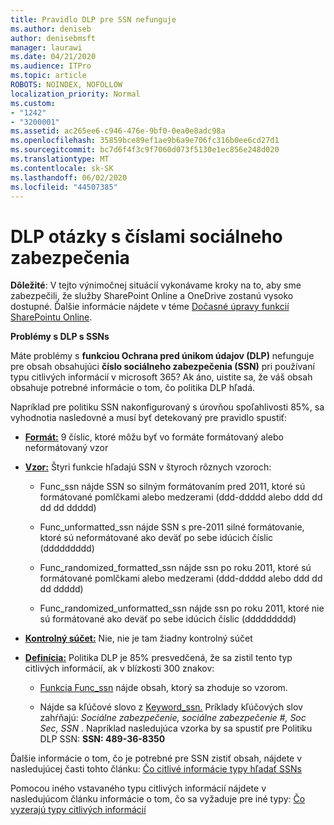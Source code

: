 ```yaml
---
title: Pravidlo DLP pre SSN nefunguje
ms.author: deniseb
author: denisebmsft
manager: laurawi
ms.date: 04/21/2020
ms.audience: ITPro
ms.topic: article
ROBOTS: NOINDEX, NOFOLLOW
localization_priority: Normal
ms.custom:
- "1242"
- "3200001"
ms.assetid: ac265ee6-c946-476e-9bf0-0ea0e8adc98a
ms.openlocfilehash: 35859bce89ef1ae9b6a9e706fc316b0ee6cd27d1
ms.sourcegitcommit: bc7d6f4f3c9f7060d073f5130e1ec856e248d020
ms.translationtype: MT
ms.contentlocale: sk-SK
ms.lasthandoff: 06/02/2020
ms.locfileid: "44507385"
---
```

# <a name="dlp-issues-with-social-security-numbers"></a>DLP otázky s číslami sociálneho zabezpečenia

**Dôležité**: V tejto výnimočnej situácií vykonávame kroky na to, aby sme zabezpečili, že služby SharePoint Online a OneDrive zostanú vysoko dostupné. Ďalšie informácie nájdete v téme [Dočasné úpravy funkcií SharePointu Online](https://aka.ms/ODSPAdjustments).

**Problémy s DLP s SSNs**

Máte problémy s **funkciou Ochrana pred únikom údajov (DLP)** nefunguje pre obsah obsahujúci **číslo sociálneho zabezpečenia (SSN)** pri používaní typu citlivých informácií v microsoft 365? Ak áno, uistite sa, že váš obsah obsahuje potrebné informácie o tom, čo politika DLP hľadá. 
  
Napríklad pre politiku SSN nakonfigurovaný s úrovňou spoľahlivosti 85%, sa vyhodnotia nasledovné a musí byť detekovaný pre pravidlo spustiť:
  
- **[Formát:](https://docs.microsoft.com/microsoft-365/compliance/sensitive-information-type-entity-definitions#format-80)** 9 číslic, ktoré môžu byť vo formáte formátovaný alebo neformátovaný vzor

- **[Vzor:](https://msconnect.microsoft.com/https:/docs.microsoft.com/office365/securitycompliance/what-the-sensitive-information-types-look-for#pattern-80)** Štyri funkcie hľadajú SSN v štyroch rôznych vzoroch:

  - Func_ssn nájde SSN so silným formátovaním pred 2011, ktoré sú formátované pomlčkami alebo medzerami (ddd-ddddd alebo ddd dd dd dd ddddd)

  - Func_unformatted_ssn nájde SSN s pre-2011 silné formátovanie, ktoré sú neformátované ako deväť po sebe idúcich číslic (ddddddddd)

  - Func_randomized_formatted_ssn nájde ssn po roku 2011, ktoré sú formátované pomlčkami alebo medzerami (ddd-ddddd alebo ddd dd dd ddddd)

  - Func_randomized_unformatted_ssn nájde ssn po roku 2011, ktoré nie sú formátované ako deväť po sebe idúcich číslic (ddddddddd)

- **[Kontrolný súčet:](https://docs.microsoft.com/microsoft-365/compliance/sensitive-information-type-entity-definitions#checksum-79)** Nie, nie je tam žiadny kontrolný súčet

- **[Definícia:](https://docs.microsoft.com/microsoft-365/compliance/sensitive-information-type-entity-definitions#definition-80)** Politika DLP je 85% presvedčená, že sa zistil tento typ citlivých informácií, ak v blízkosti 300 znakov:

  - [Funkcia Func_ssn](https://docs.microsoft.com/microsoft-365/compliance/sensitive-information-type-entity-definitions#pattern-80) nájde obsah, ktorý sa zhoduje so vzorom.

  - Nájde sa kľúčové slovo z [Keyword_ssn.](https://docs.microsoft.com/microsoft-365/compliance/sensitive-information-type-entity-definitions#keyword_ssn) Príklady kľúčových slov zahŕňajú: *Sociálne zabezpečenie, sociálne zabezpečenie #, Soc Sec, SSN* . Napríklad nasledujúca vzorka by sa spustiť pre Politiku DLP SSN: **SSN: 489-36-8350**
  
Ďalšie informácie o tom, čo je potrebné pre SSN zistiť obsah, nájdete v nasledujúcej časti tohto článku: [Čo citlivé informácie typy hľadať SSNs](https://docs.microsoft.com/microsoft-365/compliance/sensitive-information-type-entity-definitions#us-social-security-number-ssn)
  
Pomocou iného vstavaného typu citlivých informácií nájdete v nasledujúcom článku informácie o tom, čo sa vyžaduje pre iné typy: [Čo vyzerajú typy citlivých informácií](https://docs.microsoft.com/microsoft-365/compliance/sensitive-information-type-entity-definitions)
  
